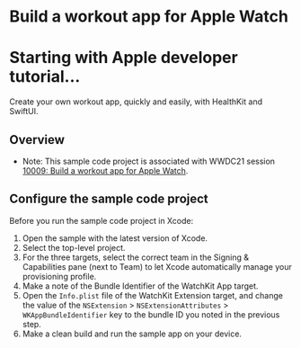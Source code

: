 # Build a workout app for Apple Watch
# Starting with Apple developer tutorial... 

Create your own workout app, quickly and easily, with HealthKit and SwiftUI.

## Overview

- Note: This sample code project is associated with WWDC21 session
[10009: Build a workout app for Apple Watch](https://developer.apple.com/wwdc21/10009/).

## Configure the sample code project

Before you run the sample code project in Xcode:

1. Open the sample with the latest version of Xcode.
2. Select the top-level project.
3. For the three targets, select the correct team in the Signing & Capabilities pane (next to Team) to let Xcode automatically manage your provisioning profile.
4. Make a note of the Bundle Identifier of the WatchKit App target.
5. Open the `Info.plist` file of the WatchKit Extension target, and change the value of the `NSExtension` > `NSExtensionAttributes` > `WKAppBundleIdentifier` key to the bundle ID you noted in the previous step.
6. Make a clean build and run the sample app on your device.

